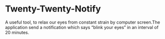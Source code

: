 # Twenty-Twenty-Notify
A useful tool, to relax our eyes from constant strain by computer screen.The application send a notification which says “blink your eyes” in an interval of 20 minutes.

